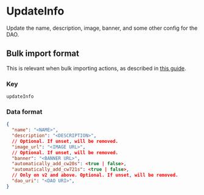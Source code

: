 # UpdateInfo

Update the name, description, image, banner, and some other config for the DAO.

## Bulk import format

This is relevant when bulk importing actions, as described in [this
guide](https://github.com/DA0-DA0/dao-dao-ui/wiki/Bulk-importing-actions).

### Key

`updateInfo`

### Data format

```json
{
  "name": "<NAME>",
  "description": "<DESCRIPTION>",
  // Optional. If unset, will be removed.
  "image_url": "<IMAGE URL>",
  // Optional. If unset, will be removed.
  "banner": "<BANNER URL>",
  "automatically_add_cw20s": <true | false>,
  "automatically_add_cw721s": <true | false>,
  // Only on v2 and above. Optional. If unset, will be removed.
  "dao_uri": "<DAO URI>",
}
```
